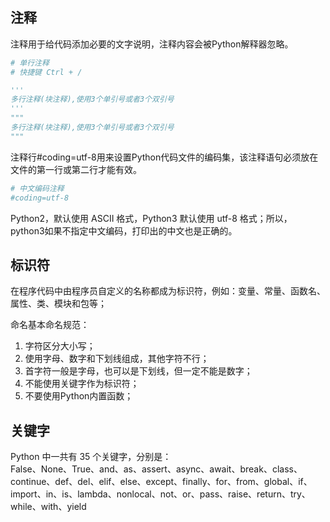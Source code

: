 ## 注释
注释用于给代码添加必要的文字说明，注释内容会被Python解释器忽略。
```python
# 单行注释
# 快捷键 Ctrl + /
```
```python
'''
多行注释(块注释),使用3个单引号或者3个双引号
'''
"""
多行注释(块注释),使用3个单引号或者3个双引号
"""
```
注释行#coding=utf-8用来设置Python代码文件的编码集，该注释语句必须放在文件的第一行或第二行才能有效。
```python
# 中文编码注释
#coding=utf-8
```
Python2，默认使用 ASCII 格式，Python3 默认使用 utf-8 格式；所以，python3如果不指定中文编码，打印出的中文也是正确的。
## 标识符
在程序代码中由程序员自定义的名称都成为标识符，例如：变量、常量、函数名、属性、类、模块和包等；

命名基本命名规范：
1. 字符区分大小写；
2. 使用字母、数字和下划线组成，其他字符不行；
3. 首字符一般是字母，也可以是下划线，但一定不能是数字；
4. 不能使用关键字作为标识符；
5. 不要使用Python内置函数；

## 关键字
Python 中一共有 35 个关键字，分别是：  
False、None、True、and、as、assert、async、await、break、class、continue、def、del、elif、else、except、finally、for、from、global、if、import、in、is、lambda、nonlocal、not、or、pass、raise、return、try、while、with、yield
